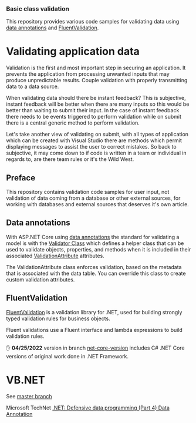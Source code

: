 ### Basic class validation

This repository provides various code samples for validating data using [data annotations](https://docs.microsoft.com/en-us/dotnet/api/system.componentmodel.dataannotations?view=net-5.0) and [FluentValidation](https://docs.fluentvalidation.net/en/latest/installation.html).

# Validating application data

Validation is the first and most important step in securing an application. It prevents the application from processing unwanted inputs that may produce unpredictable results. Couple validation with properly transmitting data to a data source.

When validating data should there be instant feedback? This is subjective, instant feedback will be better when there are many inputs so this would be better than waiting to submit their input. In the case of instant feedback there needs to be events triggered to perform validation while on submit there is a central generic method to perform validation.

Let's take another view of validating on submit, with all types of application which can be created with Visual Studio there are methods which permit displaying messages to assist the user to correct mistakes. So back to subjective, it may come down to if code is written in a team or individual in regards to, are there team rules or it's the Wild West.

## Preface

This repository contains validation code samples for user input, not validation of data coming from a database or other external sources, for working with databases and external sources that deserves it's own article.


## Data annotations

With ASP.NET Core using [data annotations](https://docs.microsoft.com/en-us/dotnet/api/system.componentmodel.dataannotations?view=net-5.0) the standard for validating a model is with the [Validator Class](https://docs.microsoft.com/en-us/dotnet/api/system.componentmodel.dataannotations.validator?view=net-5.0) which defines a helper class that can be used to validate objects, properties, and methods when it is included in their associated [ValidationAttribute](https://docs.microsoft.com/en-us/dotnet/api/system.componentmodel.dataannotations.validationattribute?view=net-5.0) attributes.


The ValidationAttribute class enforces validation, based on the metadata that is associated with the data table. You can override this class to create custom validation attributes.



## FluentValidation

[FluentValidation](https://docs.fluentvalidation.net/en/latest/installation.html) is a validation library for .NET, used for building strongly typed validation rules for business objects.

Fluent validations use a Fluent interface and lambda expressions to build validation rules.






:raised_hand: **04/25/2022** version in branch [net-core-version](https://github.com/karenpayneoregon/ClassValidationVisualBasic/tree/net-core-version) includes C# .NET Core versions of original work done in .NET Framework.

# VB.NET

See [master branch](https://github.com/karenpayneoregon/ClassValidationVisualBasic)

Microsoft TechNet [.NET: Defensive data programming (Part 4) Data Annotation](https://social.technet.microsoft.com/wiki/contents/articles/53055.net-defensive-data-programming-part-4-data-annotation.aspx)